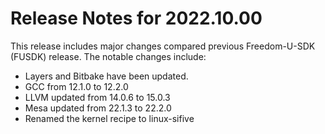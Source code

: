 # Release Notes for 2022.10.00

This release includes major changes compared previous Freedom-U-SDK (FUSDK) release. The notable changes include:

- Layers and Bitbake have been updated.
- GCC from 12.1.0 to 12.2.0
- LLVM updated from 14.0.6 to 15.0.3
- Mesa updated from 22.1.3 to 22.2.0
- Renamed the kernel recipe to linux-sifive
